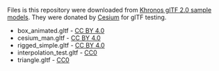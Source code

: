 Files is this repository were downloaded from [Khronos glTF 2.0 sample models](https://github.com/KhronosGroup/glTF-Sample-Models/tree/master/2.0). They were donated by [Cesium](https://github.com/AnalyticalGraphicsInc/cesium/wiki/CesiumTrademark.pdf) for glTF testing.

 - box_animated.gltf - [CC BY 4.0](http://creativecommons.org/licenses/by/4.0/)
 - cesium_man.gltf - [CC BY 4.0](http://creativecommons.org/licenses/by/4.0/)
 - rigged_simple.gltf - [CC BY 4.0](http://creativecommons.org/licenses/by/4.0/)
 - interpolation_test.gltf - [CC0](https://creativecommons.org/share-your-work/public-domain/cc0/)
 - triangle.gltf - [CC0](https://creativecommons.org/share-your-work/public-domain/cc0/)
 